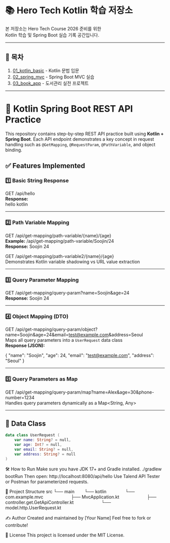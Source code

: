# 📚 Hero Tech Kotlin 학습 저장소

본 저장소는 Hero Tech Course 2026 준비를 위한  
Kotlin 학습 및 Spring Boot 실습 기록 공간입니다.

---

## 🔗 목차

1. [01_kotlin_basic](./01_kotlin_basic) - Kotlin 문법 입문
2. [02_spring_mvc](./02_spring_mvc) - Spring Boot MVC 실습
3. [03_book_app](./03_book_app) - 도서관리 실전 프로젝트

---

# 📘 Kotlin Spring Boot REST API Practice

This repository contains step-by-step REST API practice built using **Kotlin + Spring Boot**. Each API endpoint demonstrates a key concept in request handling such as `@GetMapping`, `@RequestParam`, `@PathVariable`, and object binding.

## ✅ Features Implemented

### 1️⃣ Basic String Response

GET /api/hello  
**Response:**  
hello kotlin

---

### 2️⃣ Path Variable Mapping

GET /api/get-mapping/path-variable/{name}/{age}  
**Example:** /api/get-mapping/path-variable/Soojin/24  
**Response:** Soojin 24

GET /api/get-mapping/path-variable2/{name}/{age}  
Demonstrates Kotlin variable shadowing vs URL value extraction

---

### 3️⃣ Query Parameter Mapping

GET /api/get-mapping/query-param?name=Soojin&age=24  
**Response:** Soojin 24

---

### 4️⃣ Object Mapping (DTO)

GET /api/get-mapping/query-param/object?name=Soojin&age=24&email=test@example.com&address=Seoul  
Maps all query parameters into a `UserRequest` data class  
**Response (JSON):**

{
  "name": "Soojin",
  "age": 24,
  "email": "test@example.com",
  "address": "Seoul"
}

---

### 5️⃣ Query Parameters as Map

GET /api/get-mapping/query-param/map?name=Alex&age=30&phone-number=1234  
Handles query parameters dynamically as a Map<String, Any>

---

## 🧾 Data Class

```kotlin
data class UserRequest (
    var name: String? = null,
    var age: Int? = null,
    var email: String? = null,
    var address: String? = null
)
```
🛠 How to Run
Make sure you have JDK 17+ and Gradle installed.
./gradlew bootRun
Then open:
http://localhost:8080/api/hello
Use Talend API Tester or Postman for parameterized requests.

📁 Project Structure
src
└── main
  └── kotlin
    └── com.example.mvc
      ├── MvcApplication.kt
      ├── controller.get.GetApiController.kt
      └── model.http.UserRequest.kt

✍️ Author
Created and maintained by [Your Name]
Feel free to fork or contribute!

📝 License
This project is licensed under the MIT License.
